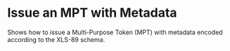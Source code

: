 # Issue an MPT with Metadata

Shows how to issue a Multi-Purpose Token (MPT) with metadata encoded according to the XLS-89 schema.
